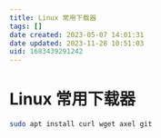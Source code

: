 ```yaml
---
title: Linux 常用下载器
tags: []
date created: 2023-05-07 14:01:31
date updated: 2023-11-28 10:51:03
uid: 1683439291242
---
```


# Linux 常用下载器

```sh
sudo apt install curl wget axel git
```
